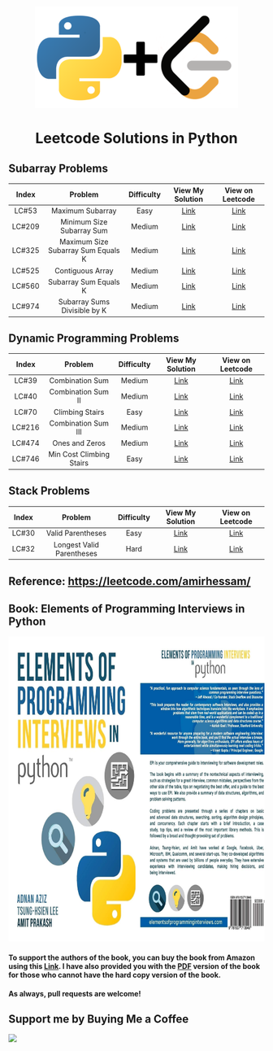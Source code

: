 <p align="center">
<a href="https://www.github.com/amirhessam88/LeetCode/">
  <img src="https://raw.githubusercontent.com/amirhessam88/LeetCode/master/assets/header.png" width="400"></img></a>
</p>

<h1 align="center">
    Leetcode Solutions in Python
</h1>


## Subarray Problems

| Index  | Problem            | Difficulty | View My Solution                 | View on Leetcode |
| :---:  | :---:              |   :----:   |         :---:                    | :---: |
| LC#53  | Maximum Subarray       | Easy     | [Link](./problems/LC53.md)   | [Link](https://leetcode.com/problems/maximum-subarray/) |
| LC#209  |  Minimum Size Subarray Sum| Medium     | [Link](./problems/LC209.md)   | [Link](https://leetcode.com/problems/minimum-size-subarray-sum/) |
| LC#325  |  Maximum Size Subarray Sum Equals K| Medium     | [Link](./problems/LC325.md)   | [Link](https://leetcode.com/problems/maximum-size-subarray-sum-equals-k/) |
| LC#525  | Contiguous Array | Medium     | [Link](./problems/LC525.md)   | [Link](https://leetcode.com/problems/contiguous-array/) |
| LC#560  | Subarray Sum Equals K | Medium     | [Link](./problems/LC560.md)   | [Link](https://leetcode.com/problems/subarray-sum-equals-k/) |
| LC#974  | Subarray Sums Divisible by K | Medium     | [Link](./problems/LC974.md)   | [Link](https://leetcode.com/problems/subarray-sums-divisible-by-k/) |

## Dynamic Programming Problems

| Index  | Problem            | Difficulty | View My Solution                 | View on Leetcode |
| :---:  | :---:              |   :----:   |         :---:                    | :---: |
| LC#39  | Combination Sum    | Medium     | [Link](./problems/LC39.md)   | [Link](https://leetcode.com/problems/combination-sum/) |
| LC#40  | Combination Sum II    | Medium     | [Link](./problems/LC40.md)   | [Link](https://leetcode.com/problems/combination-sum-ii/) |
| LC#70  | Climbing Stairs       | Easy     | [Link](./problems/LC70.md)   | [Link](https://leetcode.com/problems/climbing-stairs/) |
| LC#216  | Combination Sum III      | Medium    | [Link](./problems/LC216.md)   | [Link](https://leetcode.com/problems/combination-sum-iii/) |
| LC#474  | Ones and Zeros    | Medium     | [Link](./problems/LC474.md)   | [Link](https://leetcode.com/problems/ones-and-zeroes/) |
| LC#746  | Min Cost Climbing Stairs       | Easy     | [Link](./problems/LC746.md)   | [Link](https://leetcode.com/problems/min-cost-climbing-stairs/) |


## Stack Problems

| Index  | Problem            | Difficulty | View My Solution                 | View on Leetcode |
| :---:  | :---:              |   :----:   |         :---:                    | :---: |
| LC#30  | Valid Parentheses    | Easy    | [Link](./problems/LC30.md)   | [Link](https://leetcode.com/problems/valid-parentheses/) |
| LC#32  | Longest Valid Parentheses    | Hard     | [Link](./problems/LC32.md)   | [Link](https://leetcode.com/problems/longest-valid-parentheses/) |

## Reference: https://leetcode.com/amirhessam/

## Book: Elements of Programming Interviews in Python
<img src="https://raw.githubusercontent.com/amirhessam88/LeetCode/master/assets/cover.png" width="800" height="600"/>


#### To support the authors of the book, you can buy the book from Amazon using this [Link](https://www.amazon.com/dp/1537713949/ref=cm_sw_em_r_mt_dp_GjjSFb9FBRXE2). I have also provided you with the [PDF](https://www.amirhessam.com/assets/pdf/projects/Elements_of_Programming_Interviews_in_Python.pdf) version of the book for those who cannot have the hard copy version of the book.

#### As always, pull requests are welcome!

## Support me by Buying Me a Coffee

<a href="https://www.buymeacoffee.com/amirhessam"><img src="https://img.buymeacoffee.com/button-api/?text=Buy me a coffee&emoji=&slug=amirhessam&button_colour=5F7FFF&font_colour=ffffff&font_family=Cookie&outline_colour=000000&coffee_colour=FFDD00"></a>

